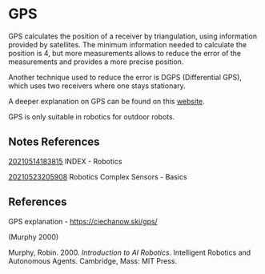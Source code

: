 ---
---
# GPS

GPS calculates the position of a receiver by triangulation, using
information provided by satellites. The minimum information needed to
calculate the position is 4, but more measurements allows to reduce the
error of the measurements and provides a more precise position.

Another technique used to reduce the error is DGPS (Differential GPS),
which uses two receivers where one stays stationary.

A deeper explanation on GPS can be found on this
[website](https://ciechanow.ski/gps/).

GPS is only suitable in robotics for outdoor robots.

## Notes References

[20210514183815](/notes/20210514183815) INDEX - Robotics

[20210523205908](/notes/20210523205908) Robotics Complex Sensors - Basics

## References

GPS explanation - https://ciechanow.ski/gps/

(Murphy 2000)

Murphy, Robin. 2000. *Introduction to AI Robotics*. Intelligent Robotics
and Autonomous Agents. Cambridge, Mass: MIT Press.
